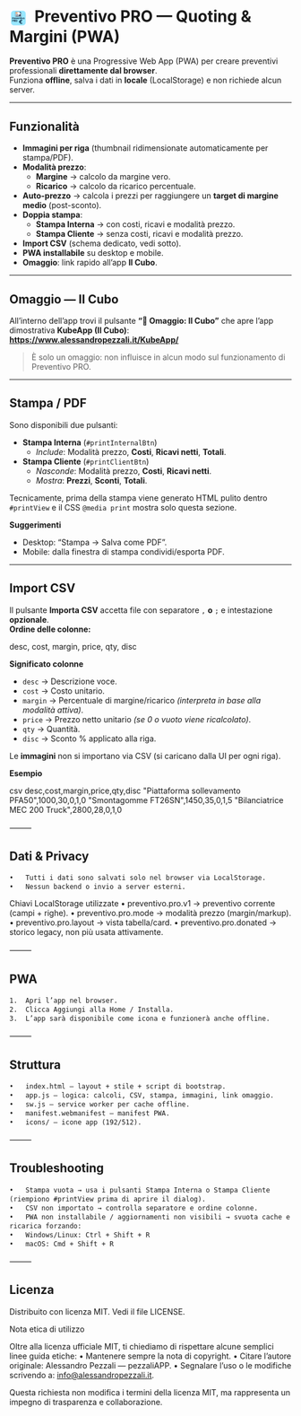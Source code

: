 # <img src="https://raw.githubusercontent.com/pezzaliapp/MVP/main/icons/icon-192.png" alt="Logo" width="32" style="vertical-align:middle;margin-right:6px;"> Preventivo PRO — Quoting & Margini (PWA)

**Preventivo PRO** è una Progressive Web App (PWA) per creare preventivi professionali **direttamente dal browser**.  
Funziona **offline**, salva i dati in **locale** (LocalStorage) e non richiede alcun server.

---

## Funzionalità

- **Immagini per riga** (thumbnail ridimensionate automaticamente per stampa/PDF).
- **Modalità prezzo**:
  - **Margine** → calcolo da margine vero.
  - **Ricarico** → calcolo da ricarico percentuale.
- **Auto-prezzo** → calcola i prezzi per raggiungere un **target di margine medio** (post-sconto).
- **Doppia stampa**:
  - **Stampa Interna** → con costi, ricavi e modalità prezzo.
  - **Stampa Cliente** → senza costi, ricavi e modalità prezzo.
- **Import CSV** (schema dedicato, vedi sotto).
- **PWA installabile** su desktop e mobile.
- **Omaggio**: link rapido all’app **Il Cubo**.

---

## Omaggio — Il Cubo

All’interno dell’app trovi il pulsante **“🎁 Omaggio: Il Cubo”** che apre l’app dimostrativa **KubeApp (Il Cubo)**:  
**https://www.alessandropezzali.it/KubeApp/**

> È solo un omaggio: non influisce in alcun modo sul funzionamento di Preventivo PRO.

---

## Stampa / PDF

Sono disponibili due pulsanti:

- **Stampa Interna** (`#printInternalBtn`)
  - *Include*: Modalità prezzo, **Costi**, **Ricavi netti**, **Totali**.
- **Stampa Cliente** (`#printClientBtn`)
  - *Nasconde*: Modalità prezzo, **Costi**, **Ricavi netti**.
  - *Mostra*: **Prezzi**, **Sconti**, **Totali**.

Tecnicamente, prima della stampa viene generato HTML pulito dentro `#printView` e il CSS `@media print` mostra solo questa sezione.

**Suggerimenti**
- Desktop: “Stampa → Salva come PDF”.
- Mobile: dalla finestra di stampa condividi/esporta PDF.

---

## Import CSV

Il pulsante **Importa CSV** accetta file con separatore `,` **o** `;` e intestazione **opzionale**.  
**Ordine delle colonne:**

desc, cost, margin, price, qty, disc

**Significato colonne**
- `desc`  → Descrizione voce.  
- `cost`  → Costo unitario.  
- `margin` → Percentuale di margine/ricarico *(interpreta in base alla modalità attiva)*.  
- `price` → Prezzo netto unitario *(se 0 o vuoto viene ricalcolato)*.  
- `qty`   → Quantità.  
- `disc`  → Sconto % applicato alla riga.

Le **immagini** non si importano via CSV (si caricano dalla UI per ogni riga).

**Esempio**

csv
desc,cost,margin,price,qty,disc
"Piattaforma sollevamento PFA50",1000,30,0,1,0
"Smontagomme FT26SN",1450,35,0,1,5
"Bilanciatrice MEC 200 Truck",2800,28,0,1,0


⸻

## Dati & Privacy
	•	Tutti i dati sono salvati solo nel browser via LocalStorage.
	•	Nessun backend o invio a server esterni.

Chiavi LocalStorage utilizzate
	•	preventivo.pro.v1 → preventivo corrente (campi + righe).
	•	preventivo.pro.mode → modalità prezzo (margin/markup).
	•	preventivo.pro.layout → vista tabella/card.
	•	preventivo.pro.donated → storico legacy, non più usata attivamente.

⸻

## PWA
	1.	Apri l’app nel browser.
	2.	Clicca Aggiungi alla Home / Installa.
	3.	L’app sarà disponibile come icona e funzionerà anche offline.

⸻

## Struttura
	•	index.html — layout + stile + script di bootstrap.
	•	app.js — logica: calcoli, CSV, stampa, immagini, link omaggio.
	•	sw.js — service worker per cache offline.
	•	manifest.webmanifest — manifest PWA.
	•	icons/ — icone app (192/512).

⸻

## Troubleshooting
	•	Stampa vuota → usa i pulsanti Stampa Interna o Stampa Cliente (riempiono #printView prima di aprire il dialog).
	•	CSV non importato → controlla separatore e ordine colonne.
	•	PWA non installabile / aggiornamenti non visibili → svuota cache e ricarica forzando:
	•	Windows/Linux: Ctrl + Shift + R
	•	macOS: Cmd + Shift + R

⸻

## Licenza

Distribuito con licenza MIT. Vedi il file LICENSE.

Nota etica di utilizzo

Oltre alla licenza ufficiale MIT, ti chiediamo di rispettare alcune semplici linee guida etiche:
	•	Mantenere sempre la nota di copyright.
	•	Citare l’autore originale: Alessandro Pezzali — pezzaliAPP.
	•	Segnalare l’uso o le modifiche scrivendo a: info@alessandropezzali.it.

Questa richiesta non modifica i termini della licenza MIT, ma rappresenta un impegno di trasparenza e collaborazione.


